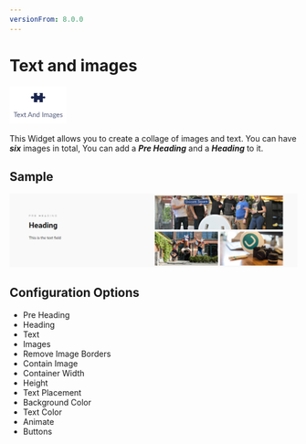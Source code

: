 ```yaml
---
versionFrom: 8.0.0
---
```


# Text and images

![Text and Images widget icon](images/The-Text-And-Images-Widget1.png)

This Widget allows you to create a collage of images and text.
You can have ***six*** images in total, You can add a ***Pre Heading*** and a ***Heading*** to it.

## Sample

![Frontend example of the Text and Images widget - images to the right, text to the left](images/Example-text-images.png)

## Configuration Options

- Pre Heading
- Heading
- Text
- Images
- Remove Image Borders
- Contain Image
- Container Width
- Height
- Text Placement
- Background Color
- Text Color
- Animate
- Buttons
